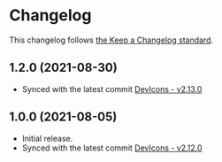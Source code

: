 # Changelog

This changelog follows [the Keep a Changelog standard](https://keepachangelog.com).

## 1.2.0 (2021-08-30)
- Synced with the latest commit [DevIcons - v2.13.0](https://github.com/devicons/devicon/releases/tag/v2.13.0)

## 1.0.0 (2021-08-05)
- Initial release.
- Synced with the latest commit [DevIcons - v2.12.0](https://github.com/devicons/devicon/releases/tag/v2.12.0)
